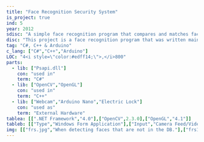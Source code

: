 ```yaml
---
title: "Face Recognition Security System"
is_project: true
ind: 5
year: 2012
sdisc: "A simple face recognition program that compares and matches faces to a database and opens / closes a lock accordingly."
disc: "This project is a face recognition program that was written mainly in C# but also used libraries that I wrote in C++. Using libraries like OpenCV & OpenGL I was able to identify faces and eyes on a picture or video feed and mark them accordingly. Then I could save those as grayscale pictures and assign an id number and compare and match faces from the feed to the saved ones. When a saved face would be identified, the program will send the face’s id throw a USB connection to an Arduino Nano board. I programmed the Arduino to open an electric lock when receiving certain ids via the serial port and close the lock otherwise.<br>&nbsp;"
tag: "C#, C++ & Arduino"
c_lang: ["C#","C++","Arduino"]
LOC: "4<i style=\"color:#edff14;\">,</i>800"
parts:
  - lib: ["Psapi.dll"]
    con: "used in"
    term: "C#"
  - lib: ["OpenCV","OpenGL"]
    con: "used in"
    term: "C++"
  - lib: ["Webcam","Arduino Nano","Electric Lock"]
    con: "used as"
    term: "External Hardware"
tablea: [[".NET Framework","4.0"],["OpenCV",2.3.0],["OpenGL","4.1"]]
tableb: [["Type","Windows Form Application"],["Input","Camera Feed/Video File"],["Output","Mark Faces in Image + Id, Open/Close a Lock"],["Special Components","Webcam, Aduino Nano(ATmega168), Electric Lock"]]
img: [["frs.jpg","When detecting faces that are not in the DB."],["frs1.jpg","After some faces were added to the DB."]]
---
```


